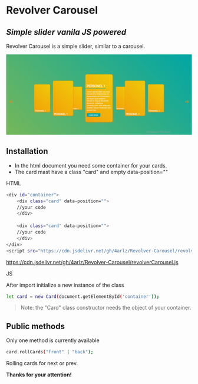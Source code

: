 # Revolver Carousel
## _Simple slider vanila JS powered_

Revolver Carousel is a simple slider, similar to a carousel.

![Screenshot](https://github.com/4arlz/Revolver-Carousel/blob/master/img/image.jpg)

## Installation
- In the html document you need some container for your cards.
- The card mast have a class "card" and empty data-position=""

HTML
```sh
<div id="container"> 
    <div class="card" data-position="">
    //your code
    </div>
    
    <div class="card" data-position="">
    //your code
    </div>
</div>
<script src="https://cdn.jsdelivr.net/gh/4arlz/Revolver-Carousel/revolverCarousel.js"></script>
```
https://cdn.jsdelivr.net/gh/4arlz/Revolver-Carousel/revolverCarousel.js

JS

After impоrt initialize a new instance of the class

```sh
let card = new Card(document.getElementById('container'));
```
> Note: the "Card" class constructor needs the object of your container.


## Public methods

Оnly one method is currently available

```sh
card.rollCards("front" | "back"); 
```
Rolling cards for next or prev.

**Thanks for your attention!**